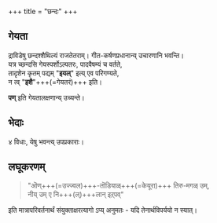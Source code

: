 +++
title = "छन्दः"
+++

## गेयता
द्राविडेषु छन्दश्शैथिल्यं राजतेतराम्। गीत-कर्षणप्रधानान्य् उचारणानि भवन्ति।  
यत्र च्छन्दसि गेयस्पर्शोऽल्पतरः, पादवैषम्यं च वर्तते,  
तादृशेन कृतम् पद्यम् "**इयल्**" इत्य् एव परिगण्यते,  
न त्व् "**इशै**"+++(=गेयतरं)+++ इति। 

**पण्** इति गेयतालक्षणान्य् उच्यन्ते।  

## भेदाः
४ विधाः, येषु भवन्त्य् उपप्रकाराः। 

## लघूकरणम्
> "ऒण्+++(=उज्ज्वल)+++-तॊडियाळ्+++(=केयूरा)+++ तिरु-मगळ् उम्,  
नीय् उम् ए नि+++(ल्)+++लान् इऱ्‌पव्"  

इति मात्रापरिवर्तनार्थं संयुक्ताक्षरत्यागो ऽप्य् अनुमतः - यदि तेनार्थविपर्ययो न स्यात्। 
